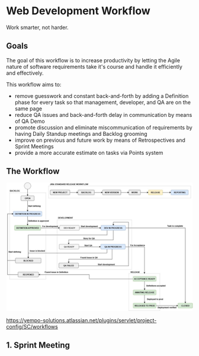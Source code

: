 # Web Development Workflow

Work smarter, not harder.



## Goals

The goal of this workflow is to increase productivity by letting the Agile nature of software requirements take it's course and handle it efficiently and effectively.

This workflow aims to:

- remove guesswork and constant back-and-forth by adding a Definition phase for every task so that management, developer, and QA are on the same page
- reduce QA issues and back-and-forth delay in communication by means of QA Demo
- promote discussion and eliminate miscommunication of requirements by having Daily Standup meetings and Backlog grooming
- improve on previous and future work by means of Retrospectives and Sprint Meetings
- provide a more accurate estimate on tasks via Points system



## The Workflow

![workflow](https://github.com/radapdal/process/blob/master/SoftwareDevelopmentWorkflow.v.3.0.jpg)

https://yempo-solutions.atlassian.net/plugins/servlet/project-config/SC/workflows

## 1. Sprint Meeting
